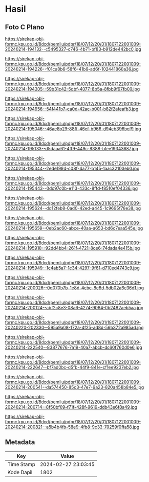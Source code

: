 # Hasil

## Foto C Plano

https://sirekap-obj-formc.kpu.go.id/8dcd/pemilu/pdpr/18/07/12/20/01/1807122001009-20240214-194132--c5495327-c746-4b71-bf83-b912de442bc0.jpg

https://sirekap-obj-formc.kpu.go.id/8dcd/pemilu/pdpr/18/07/12/20/01/1807122001009-20240214-194226--f01ca8b6-58f6-41b6-ad6f-102441860a36.jpg

https://sirekap-obj-formc.kpu.go.id/8dcd/pemilu/pdpr/18/07/12/20/01/1807122001009-20240214-194305--59b31c42-5dbf-4077-8b5a-8fbb9f97fb00.jpg

https://sirekap-obj-formc.kpu.go.id/8dcd/pemilu/pdpr/18/07/12/20/01/1807122001009-20240214-194956--54f441b7-ca0d-42ac-b001-b82f2afeafb3.jpg

https://sirekap-obj-formc.kpu.go.id/8dcd/pemilu/pdpr/18/07/12/20/01/1807122001009-20240214-195046--46ae8b29-88ff-46ef-b966-d94cb396bcf9.jpg

https://sirekap-obj-formc.kpu.go.id/8dcd/pemilu/pdpr/18/07/12/20/01/1807122001009-20240214-195133--d5daaa61-4ff9-449c-8388-bfee19343687.jpg

https://sirekap-obj-formc.kpu.go.id/8dcd/pemilu/pdpr/18/07/12/20/01/1807122001009-20240214-195344--2ede1994-c08f-4a77-b145-1aac32103eb0.jpg

https://sirekap-obj-formc.kpu.go.id/8dcd/pemilu/pdpr/18/07/12/20/01/1807122001009-20240214-195443--0dc97c0b-e113-433c-8ffd-f8510ef04336.jpg

https://sirekap-obj-formc.kpu.go.id/8dcd/pemilu/pdpr/18/07/12/20/01/1807122001009-20240214-195624--dd12feb8-0ad0-42ed-a445-1c9695f78e38.jpg

https://sirekap-obj-formc.kpu.go.id/8dcd/pemilu/pdpr/18/07/12/20/01/1807122001009-20240214-195659--0eb2ac60-abce-40aa-a653-bd6c7eaa545e.jpg

https://sirekap-obj-formc.kpu.go.id/8dcd/pemilu/pdpr/18/07/12/20/01/1807122001009-20240214-195910--92dd4bb4-261f-4721-8ce6-74dada4e415b.jpg

https://sirekap-obj-formc.kpu.go.id/8dcd/pemilu/pdpr/18/07/12/20/01/1807122001009-20240214-195949--1c4ab5a7-1c34-4297-9f61-d710ed4743c9.jpg

https://sirekap-obj-formc.kpu.go.id/8dcd/pemilu/pdpr/18/07/12/20/01/1807122001009-20240214-200026--0d070b7b-1e8d-4ebc-8c8d-5db02a6e36d1.jpg

https://sirekap-obj-formc.kpu.go.id/8dcd/pemilu/pdpr/18/07/12/20/01/1807122001009-20240214-200124--abf2c8e3-08a6-4274-9084-0b2482aeb5aa.jpg

https://sirekap-obj-formc.kpu.go.id/8dcd/pemilu/pdpr/18/07/12/20/01/1807122001009-20240220-202330--595a9a08-172a-4f25-ad8d-56b372a985ad.jpg

https://sirekap-obj-formc.kpu.go.id/8dcd/pemilu/pdpr/18/07/12/20/01/1807122001009-20240214-222540--83877676-7a19-40a7-abcb-dc60f760d0e6.jpg

https://sirekap-obj-formc.kpu.go.id/8dcd/pemilu/pdpr/18/07/12/20/01/1807122001009-20240214-222647--bf7ad0bc-d5fb-44f9-841e-cf1ee9237eb2.jpg

https://sirekap-obj-formc.kpu.go.id/8dcd/pemilu/pdpr/18/07/12/20/01/1807122001009-20240214-200541--da574450-85c3-47e7-9a23-820a458b84e5.jpg

https://sirekap-obj-formc.kpu.go.id/8dcd/pemilu/pdpr/18/07/12/20/01/1807122001009-20240214-200714--8f50bf09-f71f-428f-9619-ddb43e6f8a49.jpg

https://sirekap-obj-formc.kpu.go.id/8dcd/pemilu/pdpr/18/07/12/20/01/1807122001009-20240214-200821--a5b4b4fb-58e9-4fb8-9c33-70259f0ffa58.jpg


## Metadata

| Key        | Value               |
| ---------- | ------------------- |
| Time Stamp | 2024-02-27 23:03:45 |
| Kode Dapil | 1802                |



